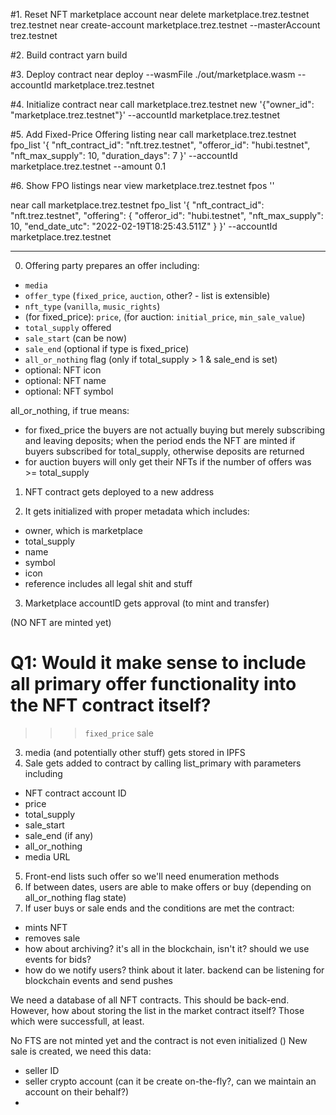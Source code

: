 #1. Reset NFT marketplace account
near delete marketplace.trez.testnet trez.testnet
near create-account marketplace.trez.testnet --masterAccount trez.testnet

#2. Build contract
yarn build

#3. Deploy contract
near deploy --wasmFile ./out/marketplace.wasm --accountId marketplace.trez.testnet

#4. Initialize contract
near call marketplace.trez.testnet new '{"owner_id": "marketplace.trez.testnet"}' --accountId marketplace.trez.testnet 

#5. Add Fixed-Price Offering listing
near call marketplace.trez.testnet fpo_list '{
    "nft_contract_id": "nft.trez.testnet", 
    "offeror_id": "hubi.testnet",
    "nft_max_supply": 10,
    "duration_days": 7
}' --accountId marketplace.trez.testnet --amount 0.1

#6. Show FPO listings
near view marketplace.trez.testnet fpos ''





near call marketplace.trez.testnet fpo_list '{
    "nft_contract_id": "nft.trez.testnet", 
    "offering": {
        "offeror_id": "hubi.testnet",
        "nft_max_supply": 10,
        "end_date_utc": "2022-02-19T18:25:43.511Z"
    }
}' --accountId marketplace.trez.testnet

----------------------

0. Offering party prepares an offer including:
- `media`
- `offer_type` (`fixed_price`, `auction`, other? - list is extensible)
- `nft_type` (`vanilla`, `music_rights`)
- (for fixed_price): `price`, (for auction: `initial_price`, `min_sale_value`)
- `total_supply` offered
- `sale_start` (can be now)
- `sale_end` (optional if type is fixed_price)
- `all_or_nothing` flag (only if total_supply > 1 & sale_end is set)
- optional: NFT icon
- optional: NFT name
- optional: NFT symbol

all_or_nothing, if true means:
- for fixed_price the buyers are not actually buying but merely subscribing and leaving deposits; when the period ends the NFT are minted if buyers subscribed for total_supply, otherwise deposits are returned
- for auction buyers will only get their NFTs if the number of offers was >= total_supply

1. NFT contract gets deployed to a new address

2. It gets initialized with proper metadata which includes:
- owner, which is marketplace
- total_supply
- name
- symbol
- icon
- reference includes all legal shit and stuff

3. Marketplace accountID gets approval (to mint and transfer)

(NO NFT are minted yet)

# Q1: Would it make sense to include all primary offer functionality into the NFT contract itself? 

>>> `fixed_price` sale

3. media (and potentially other stuff) gets stored in IPFS
4. Sale gets added to contract by calling list_primary with parameters including
- NFT contract account ID
- price
- total_supply
- sale_start
- sale_end (if any)
- all_or_nothing
- media URL
5. Front-end lists such offer so we'll need enumeration methods
6. If between dates, users are able to make offers or buy (depending on all_or_nothing flag state)
7. If user buys or sale ends and the conditions are met the contract:
- mints NFT
- removes sale
- how about archiving? it's all in the blockchain, isn't it? should we use events for bids?
- how do we notify users? think about it later. backend can be listening for blockchain events and send pushes


We need a database of all NFT contracts. This should be back-end. However, how about storing the list in the market contract itself? Those which were successfull, at least.











No FTS are not minted yet and the contract is not even initialized ()
New sale is created, we need this data:
- seller ID
- seller crypto account (can it be create on-the-fly?, can we maintain an account on their behalf?)
- 